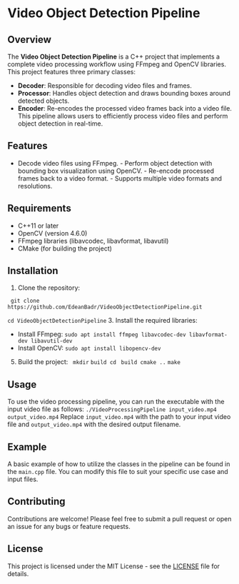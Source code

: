 # Video Object Detection Pipeline
## Overview
The **Video Object Detection Pipeline** is a C++ project that implements a complete video processing workflow using FFmpeg and OpenCV libraries. This project features three primary classes: 
- **Decoder**: Responsible for decoding video files and frames.
- **Processor**: Handles object detection and draws bounding boxes around detected objects.
- **Encoder**: Re-encodes the processed video frames back into a video file. This pipeline allows users to efficiently process video files and perform object detection in real-time.
  
## Features
- Decode video files using FFmpeg. - Perform object detection with bounding box visualization using OpenCV. - Re-encode processed frames back to a video format. - Supports multiple video formats and resolutions.
## Requirements
- C++11 or later
- OpenCV (version 4.6.0)
- FFmpeg libraries (libavcodec, libavformat, libavutil)
- CMake (for building the project)
## Installation
1. Clone the repository:
```
 git clone https://github.com/EdeanBadr/VideoObjectDetectionPipeline.git
```
``` cd VideoObjectDetectionPipeline ``` 
3. Install the required libraries:
   - Install FFmpeg:
     ``` sudo apt install ffmpeg libavcodec-dev libavformat-dev libavutil-dev ```
   - Install OpenCV:
     ``` sudo apt install libopencv-dev ```
5. Build the project:
   ``` mkdir```
   ``` build cd ```
   ``` build cmake ..```
   ``` make ```
## Usage
To use the video processing pipeline, you can run the executable with the input video file as follows: 
  ``` ./VideoProcessingPipeline input_video.mp4 output_video.mp4 ``` Replace `input_video.mp4` with the path to your input video file and `output_video.mp4` with the desired output filename.
## Example
A basic example of how to utilize the classes in the pipeline can be found in the `main.cpp` file. You can modify this file to suit your specific use case and input files.
## Contributing
Contributions are welcome! Please feel free to submit a pull request or open an issue for any bugs or feature requests.
## License
This project is licensed under the MIT License - see the [LICENSE](LICENSE) file for details.
